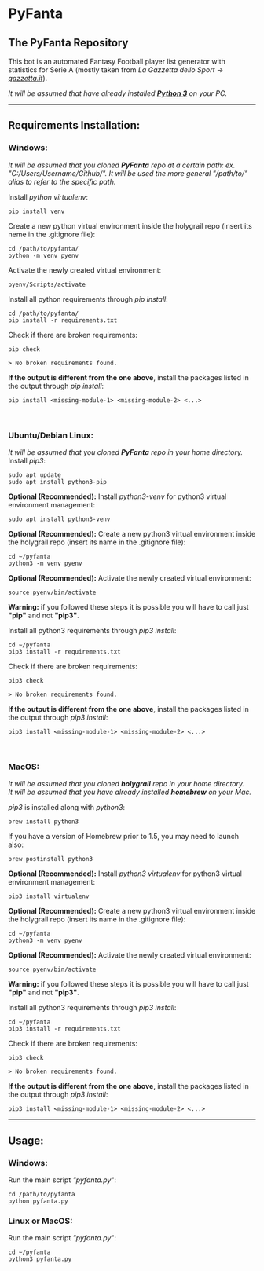 # PyFanta
## The PyFanta Repository

This bot is an automated Fantasy Football player list generator with statistics for Serie A (mostly taken from *La Gazzetta dello Sport* -> [*gazzetta.it*](https://www.gazzetta.it/)).

*It will be assumed that have already installed [**Python 3**](https://www.python.org/downloads/) on your PC.*

<hr>

## Requirements Installation:
### **Windows:**
*It will be assumed that you cloned **PyFanta** repo at a certain path: ex. "C:/Users/Username/Github/". It will be used the more general "/path/to/" alias to refer to the specific path.*  

Install *python virtualenv*:
```
pip install venv
```
Create a new python virtual environment inside the holygrail repo (insert its neme in the .gitignore file):
```
cd /path/to/pyfanta/
python -m venv pyenv
```
Activate the newly created virtual environment:
```
pyenv/Scripts/activate
```
Install all python requirements through *pip install*:  
```
cd /path/to/pyfanta/
pip install -r requirements.txt
```
Check if there are broken requirements:  
```
pip check

> No broken requirements found.
```
**If the output is different from the one above**, install the packages listed in the output through *pip install*:
```
pip install <missing-module-1> <missing-module-2> <...>
```
<br>

### **Ubuntu/Debian Linux:**
*It will be assumed that you cloned **PyFanta** repo in your home directory.*  
Install *pip3*:  
```
sudo apt update
sudo apt install python3-pip
```
**Optional (Recommended):** Install *python3-venv* for python3 virtual environment management:
```
sudo apt install python3-venv
```
**Optional (Recommended):** Create a new python3 virtual environment inside the holygrail repo (insert its name in the .gitignore file):
```
cd ~/pyfanta
python3 -m venv pyenv
```
**Optional (Recommended):** Activate the newly created virtual environment:
```
source pyenv/bin/activate
```
**Warning:** if you followed these steps it is possible you will have to call just **"pip"** and not **"pip3"**.

Install all python3 requirements through *pip3 install*:  
```
cd ~/pyfanta
pip3 install -r requirements.txt
```
Check if there are broken requirements:  
```
pip3 check

> No broken requirements found.
```
**If the output is different from the one above**, install the packages listed in the output through *pip3 install*:
```
pip3 install <missing-module-1> <missing-module-2> <...>
```
<br>

### **MacOS:**
*It will be assumed that you cloned **holygrail** repo in your home directory.*  
*It will be assumed that you have already installed **homebrew** on your Mac.*  

*pip3* is installed along with *python3*:  
```
brew install python3
```
If you have a version of Homebrew prior to 1.5, you may need to launch also:
```
brew postinstall python3
```
**Optional (Recommended):** Install *python3 virtualenv* for python3 virtual environment management:
```
pip3 install virtualenv
```
**Optional (Recommended):** Create a new python3 virtual environment inside the holygrail repo (insert its name in the .gitignore file):
```
cd ~/pyfanta
python3 -m venv pyenv
```
**Optional (Recommended):** Activate the newly created virtual environment:
```
source pyenv/bin/activate
```
**Warning:** if you followed these steps it is possible you will have to call just **"pip"** and not **"pip3"**.

Install all python3 requirements through *pip3 install*:  
```
cd ~/pyfanta
pip3 install -r requirements.txt
```
Check if there are broken requirements:  
```
pip3 check

> No broken requirements found.
```
**If the output is different from the one above**, install the packages listed in the output through *pip3 install*:
```
pip3 install <missing-module-1> <missing-module-2> <...>
```


<hr>

## Usage:
### **Windows:**
Run the main script *"pyfanta.py*":
```
cd /path/to/pyfanta
python pyfanta.py
```
### **Linux or MacOS:**
Run the main script *"pyfanta.py*":
```
cd ~/pyfanta
python3 pyfanta.py
```